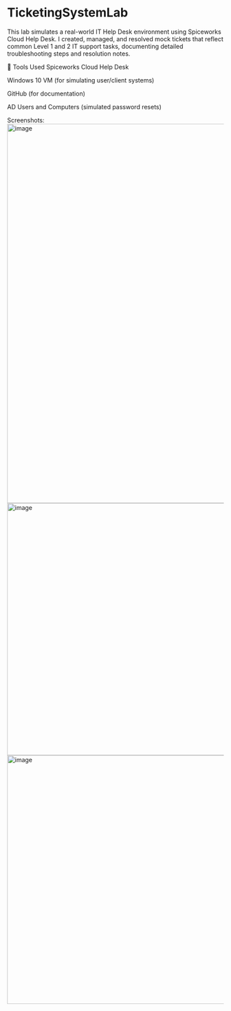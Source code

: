 # TicketingSystemLab
This lab simulates a real-world IT Help Desk environment using Spiceworks Cloud Help Desk. I created, managed, and resolved mock tickets that reflect common Level 1 and 2 IT support tasks, documenting detailed troubleshooting steps and resolution notes.

🔧 Tools Used
Spiceworks Cloud Help Desk

Windows 10 VM (for simulating user/client systems)

GitHub (for documentation)

AD Users and Computers (simulated password resets)


Screenshots:
<img width="1879" height="883" alt="image" src="https://github.com/user-attachments/assets/64456746-b488-4486-b3de-11f887538a20" />
<img width="1277" height="587" alt="image" src="https://github.com/user-attachments/assets/eca62155-d98a-4b30-9fb4-1b763cace7e0" />
<img width="1253" height="579" alt="image" src="https://github.com/user-attachments/assets/e1b29c0b-5eaa-4b5f-8397-08443c7793a4" />

